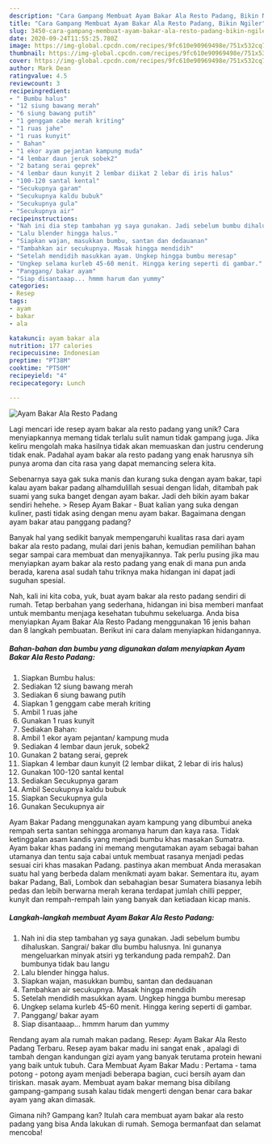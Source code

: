 ```yaml
---
description: "Cara Gampang Membuat Ayam Bakar Ala Resto Padang, Bikin Ngiler"
title: "Cara Gampang Membuat Ayam Bakar Ala Resto Padang, Bikin Ngiler"
slug: 3450-cara-gampang-membuat-ayam-bakar-ala-resto-padang-bikin-ngiler
date: 2020-09-24T11:55:25.780Z
image: https://img-global.cpcdn.com/recipes/9fc610e90969498e/751x532cq70/ayam-bakar-ala-resto-padang-foto-resep-utama.jpg
thumbnail: https://img-global.cpcdn.com/recipes/9fc610e90969498e/751x532cq70/ayam-bakar-ala-resto-padang-foto-resep-utama.jpg
cover: https://img-global.cpcdn.com/recipes/9fc610e90969498e/751x532cq70/ayam-bakar-ala-resto-padang-foto-resep-utama.jpg
author: Mark Dean
ratingvalue: 4.5
reviewcount: 3
recipeingredient:
- " Bumbu halus"
- "12 siung bawang merah"
- "6 siung bawang putih"
- "1 genggam cabe merah kriting"
- "1 ruas jahe"
- "1 ruas kunyit"
- " Bahan"
- "1 ekor ayam pejantan kampung muda"
- "4 lembar daun jeruk sobek2"
- "2 batang serai geprek"
- "4 lembar daun kunyit 2 lembar diikat 2 lebar di iris halus"
- "100-120 santal kental"
- "Secukupnya garam"
- "Secukupnya kaldu bubuk"
- "Secukupnya gula"
- "Secukupnya air"
recipeinstructions:
- "Nah ini dia step tambahan yg saya gunakan. Jadi sebelum bumbu dihaluskan. Sangrai/ bakar dlu bumbu halusnya. Ini gunanya mengeluarkan minyak atsiri yg terkandung pada rempah2. Dan bumbunya tidak bau langu"
- "Lalu blender hingga halus."
- "Siapkan wajan, masukkan bumbu, santan dan dedauanan"
- "Tambahkan air secukupnya. Masak hingga mendidih"
- "Setelah mendidih masukkan ayam. Ungkep hingga bumbu meresap"
- "Ungkep selama kurleb 45-60 menit. Hingga kering seperti di gambar."
- "Panggang/ bakar ayam"
- "Siap disantaaap... hmmm harum dan yummy"
categories:
- Resep
tags:
- ayam
- bakar
- ala

katakunci: ayam bakar ala 
nutrition: 177 calories
recipecuisine: Indonesian
preptime: "PT38M"
cooktime: "PT50M"
recipeyield: "4"
recipecategory: Lunch

---
```



![Ayam Bakar Ala Resto Padang](https://img-global.cpcdn.com/recipes/9fc610e90969498e/751x532cq70/ayam-bakar-ala-resto-padang-foto-resep-utama.jpg)

Lagi mencari ide resep ayam bakar ala resto padang yang unik? Cara menyiapkannya memang tidak terlalu sulit namun tidak gampang juga. Jika keliru mengolah maka hasilnya tidak akan memuaskan dan justru cenderung tidak enak. Padahal ayam bakar ala resto padang yang enak harusnya sih punya aroma dan cita rasa yang dapat memancing selera kita.

Sebenarnya saya gak suka manis dan kurang suka dengan ayam bakar, tapi kalau ayam bakar padang alhamdulillah sesuai dengan lidah, ditambah pak suami yang suka banget dengan ayam bakar. Jadi deh bikin ayam bakar sendiri hehehe. &gt; Resep Ayam Bakar - Buat kalian yang suka dengan kuliner, pasti tidak asing dengan menu ayam bakar. Bagaimana dengan ayam bakar atau panggang padang?

Banyak hal yang sedikit banyak mempengaruhi kualitas rasa dari ayam bakar ala resto padang, mulai dari jenis bahan, kemudian pemilihan bahan segar sampai cara membuat dan menyajikannya. Tak perlu pusing jika mau menyiapkan ayam bakar ala resto padang yang enak di mana pun anda berada, karena asal sudah tahu triknya maka hidangan ini dapat jadi suguhan spesial.


Nah, kali ini kita coba, yuk, buat ayam bakar ala resto padang sendiri di rumah. Tetap berbahan yang sederhana, hidangan ini bisa memberi manfaat untuk membantu menjaga kesehatan tubuhmu sekeluarga. Anda bisa menyiapkan Ayam Bakar Ala Resto Padang menggunakan 16 jenis bahan dan 8 langkah pembuatan. Berikut ini cara dalam menyiapkan hidangannya.

<!--inarticleads1-->

##### Bahan-bahan dan bumbu yang digunakan dalam menyiapkan Ayam Bakar Ala Resto Padang:

1. Siapkan  Bumbu halus:
1. Sediakan 12 siung bawang merah
1. Sediakan 6 siung bawang putih
1. Siapkan 1 genggam cabe merah kriting
1. Ambil 1 ruas jahe
1. Gunakan 1 ruas kunyit
1. Sediakan  Bahan:
1. Ambil 1 ekor ayam pejantan/ kampung muda
1. Sediakan 4 lembar daun jeruk, sobek2
1. Gunakan 2 batang serai, geprek
1. Siapkan 4 lembar daun kunyit (2 lembar diikat, 2 lebar di iris halus)
1. Gunakan 100-120 santal kental
1. Sediakan Secukupnya garam
1. Ambil Secukupnya kaldu bubuk
1. Siapkan Secukupnya gula
1. Gunakan Secukupnya air


Ayam Bakar Padang menggunakan ayam kampung yang dibumbui aneka rempah serta santan sehingga aromanya harum dan kaya rasa. Tidak ketinggalan asam kandis yang menjadi bumbu khas masakan Sumatra. Ayam bakar khas padang ini memang mengutamakan ayam sebagai bahan utamanya dan tentu saja cabai untuk membuat rasanya menjadi pedas sesuai ciri khas masakan Padang. pastinya akan membuat Anda merasakan suatu hal yang berbeda dalam menikmati ayam bakar. Sementara itu, ayam bakar Padang, Bali, Lombok dan sebahagian besar Sumatera biasanya lebih pedas dan lebih berwarna merah kerana terdapat jumlah chilli pepper, kunyit dan rempah-rempah lain yang banyak dan ketiadaan kicap manis. 

<!--inarticleads2-->

##### Langkah-langkah membuat Ayam Bakar Ala Resto Padang:

1. Nah ini dia step tambahan yg saya gunakan. Jadi sebelum bumbu dihaluskan. Sangrai/ bakar dlu bumbu halusnya. Ini gunanya mengeluarkan minyak atsiri yg terkandung pada rempah2. Dan bumbunya tidak bau langu
1. Lalu blender hingga halus.
1. Siapkan wajan, masukkan bumbu, santan dan dedauanan
1. Tambahkan air secukupnya. Masak hingga mendidih
1. Setelah mendidih masukkan ayam. Ungkep hingga bumbu meresap
1. Ungkep selama kurleb 45-60 menit. Hingga kering seperti di gambar.
1. Panggang/ bakar ayam
1. Siap disantaaap... hmmm harum dan yummy


Rendang ayam ala rumah makan padang. Resep: Ayam Bakar Ala Resto Padang Terbaru. Resep ayam bakar madu ini sangat enak , apalagi di tambah dengan kandungan gizi ayam yang banyak terutama protein hewani yang baik untuk tubuh. Cara Membuat Ayam Bakar Madu : Pertama - tama potong - potong ayam menjadi beberapa bagian, cuci bersih ayam dan tiriskan. masak ayam. Membuat ayam bakar memang bisa dibilang gampang-gampang susah kalau tidak mengerti dengan benar cara bakar ayam yang akan dimasak. 

Gimana nih? Gampang kan? Itulah cara membuat ayam bakar ala resto padang yang bisa Anda lakukan di rumah. Semoga bermanfaat dan selamat mencoba!
